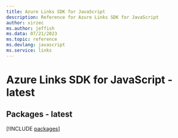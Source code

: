 ```yaml
---
title: Azure Links SDK for JavaScript
description: Reference for Azure Links SDK for JavaScript
author: xirzec
ms.author: jeffish
ms.data: 07/21/2023
ms.topic: reference
ms.devlang: javascript
ms.service: links
---
```

# Azure Links SDK for JavaScript - latest
## Packages - latest
[!INCLUDE [packages](links-index.md)]